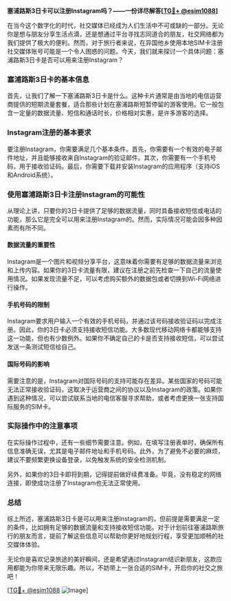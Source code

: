 **塞浦路斯3日卡可以注册Instagram吗？——一份详尽解答[[TG💪+ @esim1088](https://t.me/s/esim1088)]**

在当今这个数字化的时代，社交媒体已经成为人们生活中不可或缺的一部分。无论你是想与朋友分享生活点滴，还是想通过平台寻找志同道合的朋友，社交网络都为我们提供了极大的便利。然而，对于旅行者来说，在异国他乡使用本地SIM卡注册社交媒体账号可能是一个令人困惑的问题。今天，我们就来探讨一个具体问题：塞浦路斯3日卡是否可以用来注册Instagram？

### 塞浦路斯3日卡的基本信息

首先，让我们了解一下塞浦路斯3日卡是什么。这种卡片通常是由当地的电信运营商提供的短期流量套餐，适合那些计划在塞浦路斯短暂停留的游客使用。它一般包含一定量的数据流量、短信和通话时长，价格相对实惠，是许多游客的选择。

### Instagram注册的基本要求

要注册Instagram，你需要满足几个基本条件。首先，你需要有一个有效的电子邮件地址，并且能够接收来自Instagram的验证邮件。其次，你需要有一个手机号码，用于接收验证码。最后，你需要下载并安装Instagram的应用程序（支持iOS和Android系统）。

### 使用塞浦路斯3日卡注册Instagram的可能性

从理论上讲，只要你的3日卡提供了足够的数据流量，同时具备接收短信或电话的功能，那么它是完全可以用来注册Instagram的。然而，实际情况可能会因多种因素而有所不同。

#### 数据流量的重要性

Instagram是一个图片和视频分享平台，这意味着你需要有足够的数据流量来浏览和上传内容。如果你的3日卡流量有限，建议在注册之前先检查一下自己的流量使用情况。如果发现流量不足，可以考虑购买额外的数据包或者切换到Wi-Fi网络进行操作。

#### 手机号码的限制

Instagram要求用户输入一个有效的手机号码，并通过该号码接收验证码以完成注册。因此，你的3日卡必须支持接收短信功能。大多数现代移动网络卡都能够支持这一功能，但也有少数例外。如果你不确定自己的卡是否支持接收短信，可以尝试发送一条测试短信给自己。

#### 国际号码的影响

需要注意的是，Instagram对国际号码的支持可能存在差异。某些国家的号码可能无法正常接收验证码，这取决于运营商之间的协议以及Instagram的政策。如果你遇到这种情况，可以尝试联系当地的电信客服寻求帮助，或者考虑更换一张支持国际服务的SIM卡。

### 实际操作中的注意事项

在实际操作过程中，还有一些细节需要注意。例如，在填写注册表单时，确保所有信息准确无误，尤其是电子邮件地址和手机号码。此外，为了避免不必要的麻烦，建议不要频繁更换设备登录，以免触发系统的安全检测机制。

另外，如果你的3日卡即将到期，记得提前做好续费准备。毕竟，没有稳定的网络连接，即使成功注册了Instagram也无法正常使用。

### 总结

综上所述，塞浦路斯3日卡是可以用来注册Instagram的，但前提是需要满足一定的条件，比如拥有足够的数据流量和支持接收短信功能。对于计划前往塞浦路斯旅行的朋友而言，提前了解这些信息可以帮助你更好地规划行程，享受更加顺畅的社交媒体体验。

无论你是喜欢记录旅途的美好瞬间，还是希望通过Instagram结识新朋友，这款应用都能为你带来无限乐趣。所以，不妨带上一张合适的SIM卡，开启你的社交之旅吧！

[[TG💪+ @esim1088](https://t.me/s/esim1088) ![Image](https://i.postimg.cc/4NQfJmqS/Snipaste-2025-05-13-00-14-12.png)]